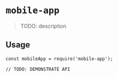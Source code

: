 # `mobile-app`

> TODO: description

## Usage

```
const mobileApp = require('mobile-app');

// TODO: DEMONSTRATE API
```
